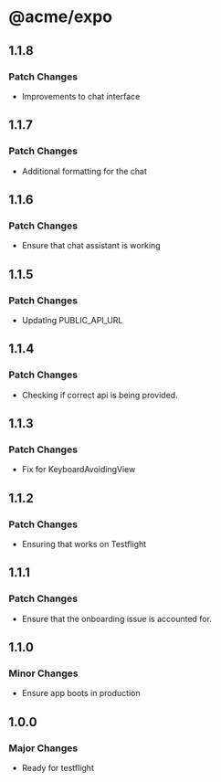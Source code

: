 # @acme/expo

## 1.1.8

### Patch Changes

- Improvements to chat interface

## 1.1.7

### Patch Changes

- Additional formatting for the chat

## 1.1.6

### Patch Changes

- Ensure that chat assistant is working

## 1.1.5

### Patch Changes

- Updating PUBLIC_API_URL

## 1.1.4

### Patch Changes

- Checking if correct api is being provided.

## 1.1.3

### Patch Changes

- Fix for KeyboardAvoidingView

## 1.1.2

### Patch Changes

- Ensuring that works on Testflight

## 1.1.1

### Patch Changes

- Ensure that the onboarding issue is accounted for.

## 1.1.0

### Minor Changes

- Ensure app boots in production

## 1.0.0

### Major Changes

- Ready for testflight
